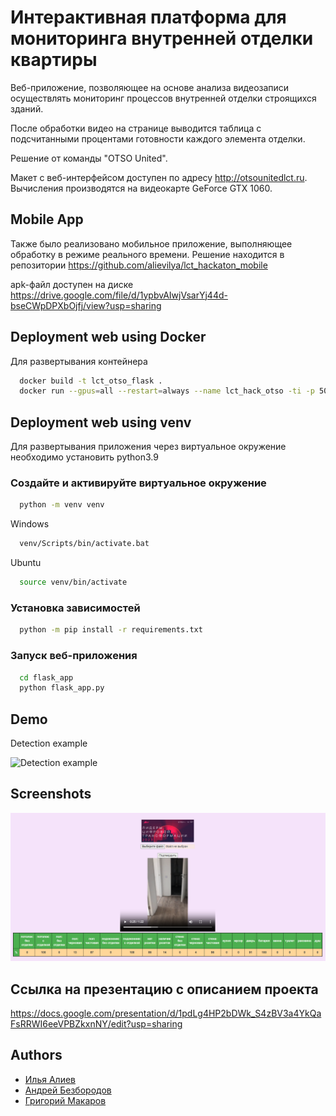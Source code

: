 
# Интерактивная платформа для мониторинга внутренней отделки квартиры

Веб-приложение, позволяющее на основе анализа видеозаписи осуществлять мониторинг процессов внутренней отделки строящихся зданий.

После обработки видео на странице выводится таблица с подсчитанными процентами готовности каждого элемента отделки.

Решение от команды "OTSO United".

Макет с веб-интерфейсом доступен по адресу http://otsounitedlct.ru. Вычисления производятся на видеокарте GeForce GTX 1060.

## Mobile App
Также было реализовано мобильное приложение, выполняющее обработку в режиме реального времени. Решение находится в репозитории https://github.com/alievilya/lct_hackaton_mobile

apk-файл доступен на диске https://drive.google.com/file/d/1ypbvAIwjVsarYj44d-bseCWpDPXbOjfj/view?usp=sharing

## Deployment web using Docker

Для развертывания контейнера 

```bash
  docker build -t lct_otso_flask .
  docker run --gpus=all --restart=always --name lct_hack_otso -ti -p 5004:5005 lct_otso_flask
```

## Deployment web using venv

Для развертывания приложения через виртуальное окружение необходимо установить python3.9

### Создайте и активируйте виртуальное окружение 
```bash
  python -m venv venv
```
Windows 
```bash
  venv/Scripts/bin/activate.bat
```
Ubuntu 
```bash
  source venv/bin/activate
```
### Установка зависимостей
```bash
  python -m pip install -r requirements.txt
```
### Запуск веб-приложения
```bash
  cd flask_app
  python flask_app.py
```

## Demo

Detection example

![Detection example](https://github.com/alievilya/lct_hackaton_web/blob/main/flask_app/data/git_demo/demo1.gif)



## Screenshots
![image demo](https://github.com/alievilya/lct_hackaton_web/blob/main/flask_app/data/git_demo/demo2.png?raw=true)

## Ссылка на презентацию с описанием проекта
https://docs.google.com/presentation/d/1pdLg4HP2bDWk_S4zBV3a4YkQaFsRRWI6eeVPBZkxnNY/edit?usp=sharing

## Authors

- [Илья Алиев](https://www.github.com/alievilya)
- [Андрей Безбородов](https://github.com/andreibezborodov)
- [Григорий Макаров](https://github.com/grifon-239)
